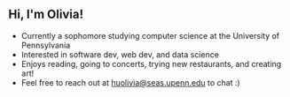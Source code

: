 ## Hi, I'm Olivia! 
- Currently a sophomore studying computer science at the University of Pennsylvania
- Interested in software dev, web dev, and data science
- Enjoys reading, going to concerts, trying new restaurants, and creating art!
- Feel free to reach out at [huolivia@seas.upenn.edu](huolivia@seas.upenn.edu) to chat :)

<!--
**olivianhu/olivianhu** is a ✨ _special_ ✨ repository because its `README.md` (this file) appears on your GitHub profile.

Here are some ideas to get you started:

- 🔭 I’m currently working on ...
- 🌱 I’m currently learning ...
- 👯 I’m looking to collaborate on ...
- 🤔 I’m looking for help with ...
- 💬 Ask me about ...
- 📫 How to reach me: ...
- 😄 Pronouns: ...
- ⚡ Fun fact: ...
-->
